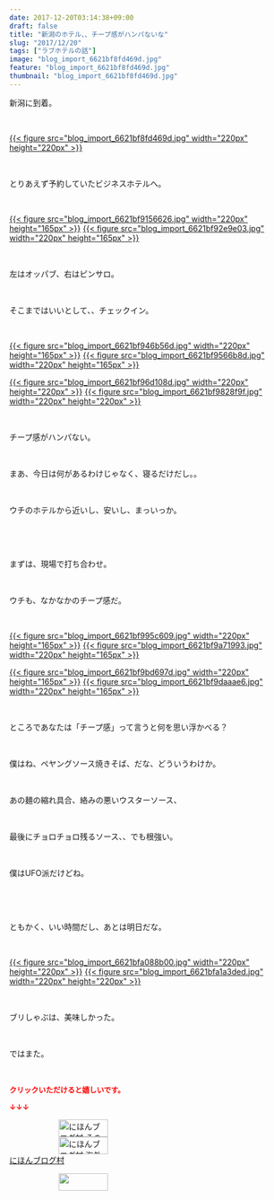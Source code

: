 ```yaml
---
date: 2017-12-20T03:14:38+09:00
draft: false
title: "新潟のホテル、、チープ感がハンパないな"
slug: "2017/12/20"
tags: ["ラブホテルの話"]
image: "blog_import_6621bf8fd469d.jpg"
feature: "blog_import_6621bf8fd469d.jpg"
thumbnail: "blog_import_6621bf8fd469d.jpg"
---
```

<p>新潟に到着。</p><p> </p><p><a href="blog_import_6621bf8fd469d.jpg">{{< figure src="blog_import_6621bf8fd469d.jpg" width="220px" height="220px" >}}</a></p><p> </p><p>とりあえず予約していたビジネスホテルへ。</p><p> </p><p><a href="blog_import_6621bf9156626.jpg">{{< figure src="blog_import_6621bf9156626.jpg" width="220px" height="165px" >}}</a> <a href="blog_import_6621bf92e9e03.jpg">{{< figure src="blog_import_6621bf92e9e03.jpg" width="220px" height="165px" >}}</a></p><p> </p><p>左はオッパブ、右はピンサロ。</p><p> </p><p>そこまではいいとして、、チェックイン。</p><p> </p><p><a href="blog_import_6621bf946b56d.jpg">{{< figure src="blog_import_6621bf946b56d.jpg" width="220px" height="165px" >}}</a> <a href="blog_import_6621bf9566b8d.jpg">{{< figure src="blog_import_6621bf9566b8d.jpg" width="220px" height="165px" >}}</a></p><p><a href="blog_import_6621bf96d108d.jpg">{{< figure src="blog_import_6621bf96d108d.jpg" width="220px" height="220px" >}}</a> <a href="blog_import_6621bf9828f9f.jpg">{{< figure src="blog_import_6621bf9828f9f.jpg" width="220px" height="220px" >}}</a> </p><p> </p><p>チープ感がハンパない。</p><p> </p><p>まあ、今日は何があるわけじゃなく、寝るだけだし。。</p><p> </p><p>ウチのホテルから近いし、安いし、まっいっか。</p><p> </p><p> </p><p>まずは、現場で打ち合わせ。</p><p> </p><p>ウチも、なかなかのチープ感だ。</p><p> </p><p><a href="blog_import_6621bf995c609.jpg">{{< figure src="blog_import_6621bf995c609.jpg" width="220px" height="165px" >}}</a> <a href="blog_import_6621bf9a71993.jpg">{{< figure src="blog_import_6621bf9a71993.jpg" width="220px" height="165px" >}}</a></p><p><a href="blog_import_6621bf9bd697d.jpg">{{< figure src="blog_import_6621bf9bd697d.jpg" width="220px" height="165px" >}}</a> <a href="blog_import_6621bf9daaae6.jpg">{{< figure src="blog_import_6621bf9daaae6.jpg" width="220px" height="165px" >}}</a></p><p> </p><p>ところであなたは「チープ感」って言うと何を思い浮かべる？</p><p> </p><p>僕はね、ペヤングソース焼きそば、だな、どういうわけか。</p><p> </p><p>あの麺の縮れ具合、絡みの悪いウスターソース、</p><p> </p><p>最後にチョロチョロ残るソース、、でも根強い。</p><p> </p><p>僕はUFO派だけどね。</p><p> </p><p> </p><p>ともかく、いい時間だし、あとは明日だな。</p><p> </p><p><a href="blog_import_6621bfa088b00.jpg">{{< figure src="blog_import_6621bfa088b00.jpg" width="220px" height="220px" >}}</a> <a href="blog_import_6621bfa1a3ded.jpg">{{< figure src="blog_import_6621bfa1a3ded.jpg" width="220px" height="220px" >}}</a></p><p> </p><p>ブリしゃぶは、美味しかった。</p><p> </p><p>ではまた。</p><p> </p><p><font color="#ff0000" size="2"><strong>クリックいただけると嬉しいです。</strong></font></p><p><font color="#ff0000" size="2"><strong>↓↓↓</strong></font></p><p><a href="ranking.html?p_cid=01260127" id="&amp;blogmura_banner" target="_blank"><img alt="にほんブログ村 その他生活ブログ 不動産投資へ" border="0" height="31" src="data:image/svg+xml;charset=utf-8,%3Csvg%20xmlns%3D%22http%3A%2F%2Fwww.w3.org%2F2000%2Fsvg%22%20title%3D%22Placeholder%20for%20Images%22%20role%3D%22presentation%22%20viewBox%3D%220%200%2088%2031%22%20%2F%3E" width="88" data-src="https://img-proxy.blog-video.jp/images?url=http%3A%2F%2Flife.blogmura.com%2Fhudousantoushi%2Fimg%2Fhudousantoushi88_31.gif" style="aspect-ratio: auto 88 / 31;"/><noscript><img alt="にほんブログ村 その他生活ブログ 不動産投資へ" border="0" height="31" src="https://img-proxy.blog-video.jp/images?url=http%3A%2F%2Flife.blogmura.com%2Fhudousantoushi%2Fimg%2Fhudousantoushi88_31.gif" width="88"></noscript></a><br/><a href="ranking.html?p_cid=01260127" target="_blank"><img alt="にほんブログ村 海外生活ブログ バリ島情報へ" border="0" height="31" src="data:image/svg+xml;charset=utf-8,%3Csvg%20xmlns%3D%22http%3A%2F%2Fwww.w3.org%2F2000%2Fsvg%22%20title%3D%22Placeholder%20for%20Images%22%20role%3D%22presentation%22%20viewBox%3D%220%200%2088%2031%22%20%2F%3E" width="88" data-src="https://img-proxy.blog-video.jp/images?url=http%3A%2F%2Foverseas.blogmura.com%2Fbali%2Fimg%2Fbali88_31.gif" style="aspect-ratio: auto 88 / 31;"/><noscript><img alt="にほんブログ村 海外生活ブログ バリ島情報へ" border="0" height="31" src="https://img-proxy.blog-video.jp/images?url=http%3A%2F%2Foverseas.blogmura.com%2Fbali%2Fimg%2Fbali88_31.gif" width="88"></noscript></a><br/><a href="ranking.html?p_cid=01260127" target="_blank">にほんブログ村</a></p><p><a href="link.php?1804582" title="人気ブログランキングへ"><img border="0" height="31" src="data:image/svg+xml;charset=utf-8,%3Csvg%20xmlns%3D%22http%3A%2F%2Fwww.w3.org%2F2000%2Fsvg%22%20title%3D%22Placeholder%20for%20Images%22%20role%3D%22presentation%22%20viewBox%3D%220%200%2088%2031%22%20%2F%3E" width="88" data-src="https://blog.with2.net/img/banner/banner_22.gif" style="aspect-ratio: auto 88 / 31;"/><noscript><img border="0" height="31" src="https://blog.with2.net/img/banner/banner_22.gif" width="88"></noscript></a></p><p> </p>

